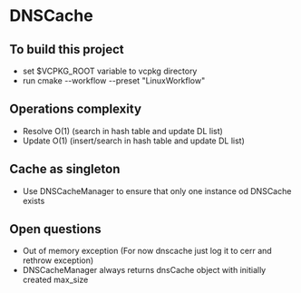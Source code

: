# DNSCache
## To build this project 
- set $VCPKG_ROOT variable to vcpkg directory
- run cmake --workflow --preset "LinuxWorkflow"
## Operations complexity
- Resolve O(1) (search in hash table and update DL list)
- Update O(1) (insert/search in hash table and update DL list)
## Cache as singleton
- Use DNSCacheManager to ensure that only one instance od DNSCache exists
## Open questions
- Out of memory exception (For now dnscache just log it to cerr and rethrow exception)
- DNSCacheManager always returns dnsCache object with initially created max_size

